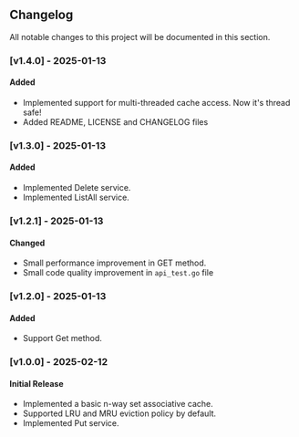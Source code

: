 ## Changelog

All notable changes to this project will be documented in this section.

### [v1.4.0] - 2025-01-13
#### Added
- Implemented support for multi-threaded cache access. Now it's thread safe!
- Added README, LICENSE and CHANGELOG files

### [v1.3.0] - 2025-01-13
#### Added
- Implemented Delete service.
- Implemented ListAll service.

### [v1.2.1] - 2025-01-13
#### Changed
- Small performance improvement in GET method.
- Small code quality improvement in `api_test.go` file

### [v1.2.0] - 2025-01-13
#### Added
- Support Get method.

### [v1.0.0] - 2025-02-12
#### Initial Release
- Implemented a basic n-way set associative cache.
- Supported LRU and MRU eviction policy by default.
- Implemented Put service.